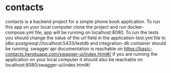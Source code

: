 # contacts
contacts is a backend project for a simple phone book application.
To run this app on your local computer clone the project and run docker-compose.yml file, app will be running on localhost:8080.
To run the tests you should change the value of the url field in the application-test.yml file to jdbc:postgresql://localhost:5433/testdb
and integration-db container should be running.
swagger api documentation is reachable on https://basic-contacts.herokuapp.com/swagger-ui/index.html#/
if you are running the application on your local computer it should also be reachable on localhost:8080/swagger-ui/index.html#/
